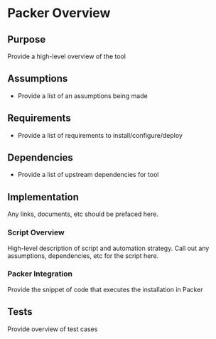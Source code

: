 # Packer Overview

## Purpose

Provide a high-level overview of the tool

## Assumptions

- Provide a list of an assumptions being made

## Requirements

- Provide a list of requirements to install/configure/deploy

## Dependencies

- Provide a list of upstream dependencies for tool

## Implementation

Any links, documents, etc should be prefaced here.

### Script Overview

High-level description of script and automation strategy. Call out any assumptions, dependencies, etc for the script here.

### Packer Integration

Provide the snippet of code that executes the installation in Packer

## Tests

Provide overview of test cases
